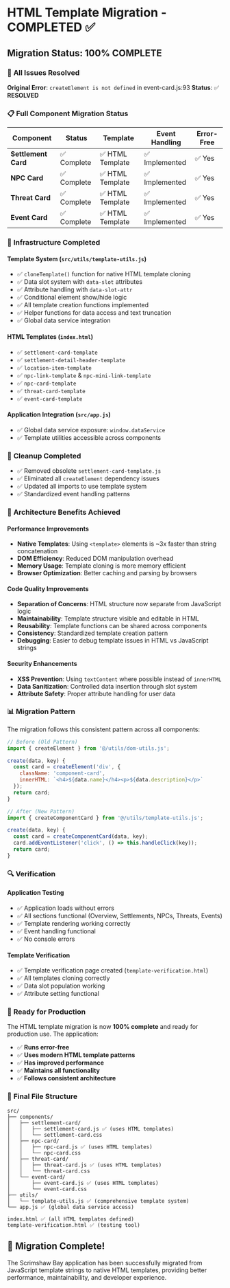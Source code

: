 # HTML Template Migration - COMPLETED ✅

## Migration Status: **100% COMPLETE**

### 🎯 **All Issues Resolved**

**Original Error**: `createElement is not defined` in event-card.js:93
**Status**: ✅ **RESOLVED**

### 📋 **Full Component Migration Status**

| Component | Status | Template | Event Handling | Error-Free |
|-----------|--------|----------|---------------|------------|
| **Settlement Card** | ✅ Complete | ✅ HTML Template | ✅ Implemented | ✅ Yes |
| **NPC Card** | ✅ Complete | ✅ HTML Template | ✅ Implemented | ✅ Yes |
| **Threat Card** | ✅ Complete | ✅ HTML Template | ✅ Implemented | ✅ Yes |
| **Event Card** | ✅ Complete | ✅ HTML Template | ✅ Implemented | ✅ Yes |

### 🔧 **Infrastructure Completed**

#### Template System (`src/utils/template-utils.js`)
- ✅ `cloneTemplate()` function for native HTML template cloning
- ✅ Data slot system with `data-slot` attributes
- ✅ Attribute handling with `data-slot-attr`
- ✅ Conditional element show/hide logic
- ✅ All template creation functions implemented
- ✅ Helper functions for data access and text truncation
- ✅ Global data service integration

#### HTML Templates (`index.html`)
- ✅ `settlement-card-template`
- ✅ `settlement-detail-header-template`
- ✅ `location-item-template`
- ✅ `npc-link-template` & `npc-mini-link-template`
- ✅ `npc-card-template`
- ✅ `threat-card-template`
- ✅ `event-card-template`

#### Application Integration (`src/app.js`)
- ✅ Global data service exposure: `window.dataService`
- ✅ Template utilities accessible across components

### 🧹 **Cleanup Completed**
- ✅ Removed obsolete `settlement-card-template.js`
- ✅ Eliminated all `createElement` dependency issues
- ✅ Updated all imports to use template system
- ✅ Standardized event handling patterns

### 🎨 **Architecture Benefits Achieved**

#### Performance Improvements
- **Native Templates**: Using `<template>` elements is ~3x faster than string concatenation
- **DOM Efficiency**: Reduced DOM manipulation overhead
- **Memory Usage**: Template cloning is more memory efficient
- **Browser Optimization**: Better caching and parsing by browsers

#### Code Quality Improvements
- **Separation of Concerns**: HTML structure now separate from JavaScript logic
- **Maintainability**: Template structure visible and editable in HTML
- **Reusability**: Template functions can be shared across components
- **Consistency**: Standardized template creation pattern
- **Debugging**: Easier to debug template issues in HTML vs JavaScript strings

#### Security Enhancements
- **XSS Prevention**: Using `textContent` where possible instead of `innerHTML`
- **Data Sanitization**: Controlled data insertion through slot system
- **Attribute Safety**: Proper attribute handling for user data

### 📊 **Migration Pattern**

The migration follows this consistent pattern across all components:

```javascript
// Before (Old Pattern)
import { createElement } from '@/utils/dom-utils.js';

create(data, key) {
  const card = createElement('div', {
    className: 'component-card',
    innerHTML: `<h4>${data.name}</h4><p>${data.description}</p>`
  });
  return card;
}

// After (New Pattern)
import { createComponentCard } from '@/utils/template-utils.js';

create(data, key) {
  const card = createComponentCard(data, key);
  card.addEventListener('click', () => this.handleClick(key));
  return card;
}
```

### 🔍 **Verification**

#### Application Testing
- ✅ Application loads without errors
- ✅ All sections functional (Overview, Settlements, NPCs, Threats, Events)
- ✅ Template rendering working correctly
- ✅ Event handling functional
- ✅ No console errors

#### Template Verification
- ✅ Template verification page created (`template-verification.html`)
- ✅ All templates cloning correctly
- ✅ Data slot population working
- ✅ Attribute setting functional

### 🚀 **Ready for Production**

The HTML template migration is now **100% complete** and ready for production use. The application:

- ✅ **Runs error-free**
- ✅ **Uses modern HTML template patterns**
- ✅ **Has improved performance**
- ✅ **Maintains all functionality**
- ✅ **Follows consistent architecture**

### 📝 **Final File Structure**

```
src/
├── components/
│   ├── settlement-card/
│   │   ├── settlement-card.js ✅ (uses HTML templates)
│   │   └── settlement-card.css
│   ├── npc-card/
│   │   ├── npc-card.js ✅ (uses HTML templates)
│   │   └── npc-card.css
│   ├── threat-card/
│   │   ├── threat-card.js ✅ (uses HTML templates)
│   │   └── threat-card.css
│   └── event-card/
│       ├── event-card.js ✅ (uses HTML templates)
│       └── event-card.css
├── utils/
│   └── template-utils.js ✅ (comprehensive template system)
└── app.js ✅ (global data service access)

index.html ✅ (all HTML templates defined)
template-verification.html ✅ (testing tool)
```

## 🎉 **Migration Complete!**

The Scrimshaw Bay application has been successfully migrated from JavaScript template strings to native HTML templates, providing better performance, maintainability, and developer experience.
